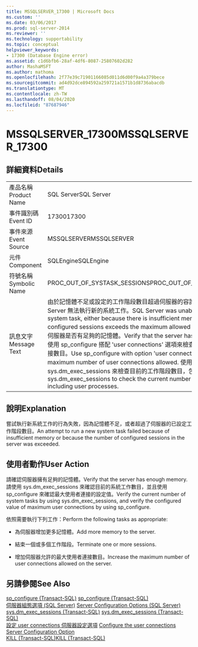 ```yaml
---
title: MSSQLSERVER_17300 | Microsoft Docs
ms.custom: ''
ms.date: 03/06/2017
ms.prod: sql-server-2014
ms.reviewer: ''
ms.technology: supportability
ms.topic: conceptual
helpviewer_keywords:
- 17300 (Database Engine error)
ms.assetid: c1d6bfb6-28af-4df6-8087-25807602d282
author: MashaMSFT
ms.author: mathoma
ms.openlocfilehash: 2f77e39c71901166085d011d6d00f9a4a379bece
ms.sourcegitcommit: ad4d92dce894592a259721a1571b1d8736abacdb
ms.translationtype: MT
ms.contentlocale: zh-TW
ms.lasthandoff: 08/04/2020
ms.locfileid: "87687946"
---
```

# <a name="mssqlserver_17300"></a><span data-ttu-id="d7aa8-102">MSSQLSERVER_17300</span><span class="sxs-lookup"><span data-stu-id="d7aa8-102">MSSQLSERVER_17300</span></span>
    
## <a name="details"></a><span data-ttu-id="d7aa8-103">詳細資料</span><span class="sxs-lookup"><span data-stu-id="d7aa8-103">Details</span></span>  
  
|||  
|-|-|  
|<span data-ttu-id="d7aa8-104">產品名稱</span><span class="sxs-lookup"><span data-stu-id="d7aa8-104">Product Name</span></span>|<span data-ttu-id="d7aa8-105">SQL Server</span><span class="sxs-lookup"><span data-stu-id="d7aa8-105">SQL Server</span></span>|  
|<span data-ttu-id="d7aa8-106">事件識別碼</span><span class="sxs-lookup"><span data-stu-id="d7aa8-106">Event ID</span></span>|<span data-ttu-id="d7aa8-107">17300</span><span class="sxs-lookup"><span data-stu-id="d7aa8-107">17300</span></span>|  
|<span data-ttu-id="d7aa8-108">事件來源</span><span class="sxs-lookup"><span data-stu-id="d7aa8-108">Event Source</span></span>|<span data-ttu-id="d7aa8-109">MSSQLSERVER</span><span class="sxs-lookup"><span data-stu-id="d7aa8-109">MSSQLSERVER</span></span>|  
|<span data-ttu-id="d7aa8-110">元件</span><span class="sxs-lookup"><span data-stu-id="d7aa8-110">Component</span></span>|<span data-ttu-id="d7aa8-111">SQLEngine</span><span class="sxs-lookup"><span data-stu-id="d7aa8-111">SQLEngine</span></span>|  
|<span data-ttu-id="d7aa8-112">符號名稱</span><span class="sxs-lookup"><span data-stu-id="d7aa8-112">Symbolic Name</span></span>|<span data-ttu-id="d7aa8-113">PROC_OUT_OF_SYSTASK_SESSIONS</span><span class="sxs-lookup"><span data-stu-id="d7aa8-113">PROC_OUT_OF_SYSTASK_SESSIONS</span></span>|  
|<span data-ttu-id="d7aa8-114">訊息文字</span><span class="sxs-lookup"><span data-stu-id="d7aa8-114">Message Text</span></span>|<span data-ttu-id="d7aa8-115">由於記憶體不足或設定的工作階段數目超過伺服器的容許最大值，使 SQL Server 無法執行新的系統工作。</span><span class="sxs-lookup"><span data-stu-id="d7aa8-115">SQL Server was unable to run a new system task, either because there is insufficient memory or the number of configured sessions exceeds the maximum allowed in the server.</span></span> <span data-ttu-id="d7aa8-116">請確認伺服器是否有足夠的記憶體。</span><span class="sxs-lookup"><span data-stu-id="d7aa8-116">Verify that the server has adequate memory.</span></span> <span data-ttu-id="d7aa8-117">使用 sp_configure 搭配 'user connections' 選項來檢查允許的最大使用者連接數目。</span><span class="sxs-lookup"><span data-stu-id="d7aa8-117">Use sp_configure with option 'user connections' to check the maximum number of user connections allowed.</span></span> <span data-ttu-id="d7aa8-118">使用 sys.dm_exec_sessions 來檢查目前的工作階段數目，包括使用者處理。</span><span class="sxs-lookup"><span data-stu-id="d7aa8-118">Use sys.dm_exec_sessions to check the current number of sessions, including user processes.</span></span>|  
  
## <a name="explanation"></a><span data-ttu-id="d7aa8-119">說明</span><span class="sxs-lookup"><span data-stu-id="d7aa8-119">Explanation</span></span>  
 <span data-ttu-id="d7aa8-120">嘗試執行新系統工作的行為失敗，因為記憶體不足，或者超過了伺服器的已設定工作階段數目。</span><span class="sxs-lookup"><span data-stu-id="d7aa8-120">An attempt to run a new system task failed because of insufficient memory or because the number of configured sessions in the server was exceeded.</span></span>  
  
## <a name="user-action"></a><span data-ttu-id="d7aa8-121">使用者動作</span><span class="sxs-lookup"><span data-stu-id="d7aa8-121">User Action</span></span>  
 <span data-ttu-id="d7aa8-122">請確認伺服器擁有足夠的記憶體。</span><span class="sxs-lookup"><span data-stu-id="d7aa8-122">Verify that the server has enough memory.</span></span> <span data-ttu-id="d7aa8-123">請使用 sys.dm_exec_sessions 來確認目前的系統工作數目，並且使用 sp_configure 來確認最大使用者連接的設定值。</span><span class="sxs-lookup"><span data-stu-id="d7aa8-123">Verify the current number of system tasks by using sys.dm_exec_sessions, and verify the configured value of maximum user connections by using sp_configure.</span></span>  
  
 <span data-ttu-id="d7aa8-124">依照需要執行下列工作：</span><span class="sxs-lookup"><span data-stu-id="d7aa8-124">Perform the following tasks as appropriate:</span></span>  
  
-   <span data-ttu-id="d7aa8-125">為伺服器增加更多記憶體。</span><span class="sxs-lookup"><span data-stu-id="d7aa8-125">Add more memory to the server.</span></span>  
  
-   <span data-ttu-id="d7aa8-126">結束一個或多個工作階段。</span><span class="sxs-lookup"><span data-stu-id="d7aa8-126">Terminate one or more sessions.</span></span>  
  
-   <span data-ttu-id="d7aa8-127">增加伺服器允許的最大使用者連接數目。</span><span class="sxs-lookup"><span data-stu-id="d7aa8-127">Increase the maximum number of user connections allowed on the server.</span></span>  
  
## <a name="see-also"></a><span data-ttu-id="d7aa8-128">另請參閱</span><span class="sxs-lookup"><span data-stu-id="d7aa8-128">See Also</span></span>  
 <span data-ttu-id="d7aa8-129">[sp_configure &#40;Transact-SQL&#41;](/sql/relational-databases/system-stored-procedures/sp-configure-transact-sql) </span><span class="sxs-lookup"><span data-stu-id="d7aa8-129">[sp_configure &#40;Transact-SQL&#41;](/sql/relational-databases/system-stored-procedures/sp-configure-transact-sql) </span></span>  
 <span data-ttu-id="d7aa8-130">[伺服器組態選項 &#40;SQL Server&#41;](../../database-engine/configure-windows/server-configuration-options-sql-server.md) </span><span class="sxs-lookup"><span data-stu-id="d7aa8-130">[Server Configuration Options &#40;SQL Server&#41;](../../database-engine/configure-windows/server-configuration-options-sql-server.md) </span></span>  
 <span data-ttu-id="d7aa8-131">[sys.dm_exec_sessions &#40;Transact-SQL&#41;](/sql/relational-databases/system-dynamic-management-views/sys-dm-exec-sessions-transact-sql) </span><span class="sxs-lookup"><span data-stu-id="d7aa8-131">[sys.dm_exec_sessions &#40;Transact-SQL&#41;](/sql/relational-databases/system-dynamic-management-views/sys-dm-exec-sessions-transact-sql) </span></span>  
 <span data-ttu-id="d7aa8-132">[設定 user connections 伺服器設定選項](../../database-engine/configure-windows/configure-the-user-connections-server-configuration-option.md) </span><span class="sxs-lookup"><span data-stu-id="d7aa8-132">[Configure the user connections Server Configuration Option](../../database-engine/configure-windows/configure-the-user-connections-server-configuration-option.md) </span></span>  
 [<span data-ttu-id="d7aa8-133">KILL &#40;Transact-SQL&#41;</span><span class="sxs-lookup"><span data-stu-id="d7aa8-133">KILL &#40;Transact-SQL&#41;</span></span>](/sql/t-sql/language-elements/kill-transact-sql)  
  
  
